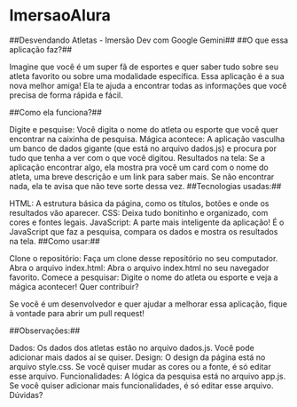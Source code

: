 # ImersaoAlura
##Desvendando Atletas - Imersão Dev com Google Gemini##
##O que essa aplicação faz?##

Imagine que você é um super fã de esportes e quer saber tudo sobre seu atleta favorito ou sobre uma modalidade específica. Essa aplicação é a sua nova melhor amiga! Ela te ajuda a encontrar todas as informações que você precisa de forma rápida e fácil.

##Como ela funciona?##

Digite e pesquise: Você digita o nome do atleta ou esporte que você quer encontrar na caixinha de pesquisa.
Mágica acontece: A aplicação vasculha um banco de dados gigante (que está no arquivo dados.js) e procura por tudo que tenha a ver com o que você digitou.
Resultados na tela: Se a aplicação encontrar algo, ela mostra pra você um card com o nome do atleta, uma breve descrição e um link para saber mais. Se não encontrar nada, ela te avisa que não teve sorte dessa vez.
##Tecnologias usadas:##

HTML: A estrutura básica da página, como os títulos, botões e onde os resultados vão aparecer.
CSS: Deixa tudo bonitinho e organizado, com cores e fontes legais.
JavaScript: A parte mais inteligente da aplicação! É o JavaScript que faz a pesquisa, compara os dados e mostra os resultados na tela.
##Como usar:##

Clone o repositório: Faça um clone desse repositório no seu computador.
Abra o arquivo index.html: Abra o arquivo index.html no seu navegador favorito.
Comece a pesquisar: Digite o nome do atleta ou esporte e veja a mágica acontecer!
Quer contribuir?

Se você é um desenvolvedor e quer ajudar a melhorar essa aplicação, fique à vontade para abrir um pull request!

##Observações:##

Dados: Os dados dos atletas estão no arquivo dados.js. Você pode adicionar mais dados aí se quiser.
Design: O design da página está no arquivo style.css. Se você quiser mudar as cores ou a fonte, é só editar esse arquivo.
Funcionalidades: A lógica da pesquisa está no arquivo app.js. Se você quiser adicionar mais funcionalidades, é só editar esse arquivo.
Dúvidas?
